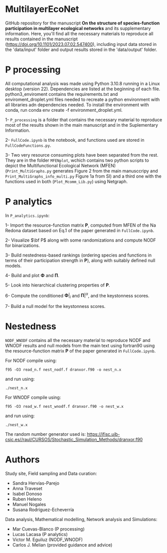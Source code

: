 # MultilayerEcoNet

GitHub repository for the manuscript **On the structure of species-function participation in multilayer ecological networks** and its supplementary information. Here, you'll find all the necessary materials to reproduce all results contained in the manuscript (https://doi.org/10.1101/2023.07.02.547400), including input data stored in the 'data/input' folder and output results stored in the 'data/output' folder.


# P processing

All computational analysis was made using Python 3.10.8 running in  a Linux desktop (version 22). Dependencies are listed at the beginning of each file.
python3_enviroment contains the requirements.txt and enviroment_droplet.yml files needed to recreate a python environment with all libraries adn dependencies needed. To install the environment with conda, run conda env create -f environment_droplet.yml.

1- `P_processing` is a folder that contains the necessary material to reproduce most of the results shown in the main manuscript and in the Suplementary Information.

2- `FullCode.ipynb` is the notebook, and functions used are stored in `FullCodeFunctions.py`.

3- Two very resource consuming plots have been separated from the rest. They are in the folder `MFENplot`, wchich contains two python scripts to depict the Multifunctional Ecological Network (MFEN) (`Print_MultiGraphs.py` generates Figure 2 from the main manusccripy and `Print_MultiGraphs_info_multi.py` Figure 1a from SI) and a third one with the functions used in both (`Plot_Mcomm_Lib.py`) using Netgraph.


# P analytics

In `P_analytics.ipynb`:

1- Import the resource-function matrix $\mathbf{P}$, computed from MFEN of the Na Redona dataset based on Eq.1 of the paper generated in `FullCode.ipynb`.

2- Visualize $\bf P$ along with some randomizations and compute NODF for binarizations.

3- Build nestedness-based rankings (ordering species and functions in terms of their participation strength in $\mathbf{P}$), along with suitably defined null models.

4- Build and plot $\mathbf{\Phi}$ and $\mathbf{\Pi}$.

5- Look into hierarchical clustering properties of $\mathbf{P}$.

6- Compute the conditioned $\mathbf{\Phi}|_i$ and $\mathbf{\Pi}|^\alpha$, and the keystonness scores.

7- Build a null model for the keystonness scores.


# Nestedness 

`NODF_WNODF` contains all the necessary material to reproduce NODF and WNODF results and null models from the main text using fortran90 using the resource-function matrix $\mathbf{P}$ of the paper generated in `FullCode.ipynb`. 

For NODF compile using:
```
f95 -O3 read_n.f nest_nodf.f dranxor.f90 -o nest_n.x
```
and run using:
```
./nest_n.x
```

For WNODF compile using:
```
f95 -O3 read_w.f nest_wnodf.f dranxor.f90 -o nest_w.x
```
and run using:
```
./nest_w.x
```

The random number generator used is:
https://ifisc.uib-csic.es//raul/CURSOS/Stochastic_Simulation_Methods/dranxor.f90

# Authors

Study site, Field sampling and Data curation:
- Sandra Hervı́as-Parejo
- Anna Traveset
- Isabel Donoso
- Ruben Heleno
- Manuel Nogales
- Susana Rodrı́guez-Echeverrı́a
  
Data analysis, Mathematical modelling, Network analysis and Simulations:
- Mar Cuevas-Blanco (P processing)
- Lucas Lacasa (P analytics)
- Victor M. Eguiluz (NODF_WNODF)
- Carlos J. Melian (provided guidance and advice)
